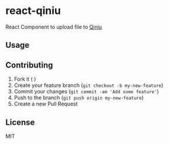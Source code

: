 # react-qiniu

React Component to upload file to [Qiniu](http://www.qiniu.com/)

## Usage

## Contributing

1. Fork it ( )
2. Create your feature branch (`git checkout -b my-new-feature`)
3. Commit your changes (`git commit -am 'Add some feature'`)
4. Push to the branch (`git push origin my-new-feature`)
5. Create a new Pull Request

## License

MIT
